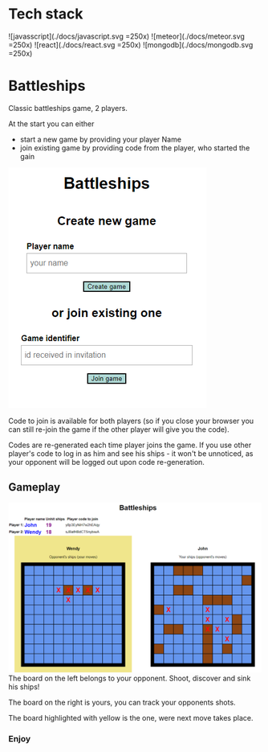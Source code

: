 # Tech stack
![javasscript](./docs/javascript.svg =250x)
![meteor](./docs/meteor.svg =250x)
![react](./docs/react.svg =250x)
![mongodb](./docs/mongodb.svg =250x)
# Battleships
Classic battleships game, 2 players.

At the start you can either 
- start a new game by providing your player Name
- join existing game by providing code from the player, who started the gain
  
![welcome screen screenshot](./docs/screen01.png)

Code to join is available for both players 
(so if you close your browser you can still re-join the game if the other player will give you the code).

Codes are re-generated each time player joins the game. If you use other player's code to log in as him and see his
ships - it won't be unnoticed, as your opponent will be logged out upon code re-generation.

## Gameplay
![gameboard](./docs/screen03.png)
The board on the left belongs to your opponent. Shoot, discover and sink his ships!

The board on the right is yours, you can track your opponents shots.

The board highlighted with yellow is the one, were next move takes place.
### Enjoy